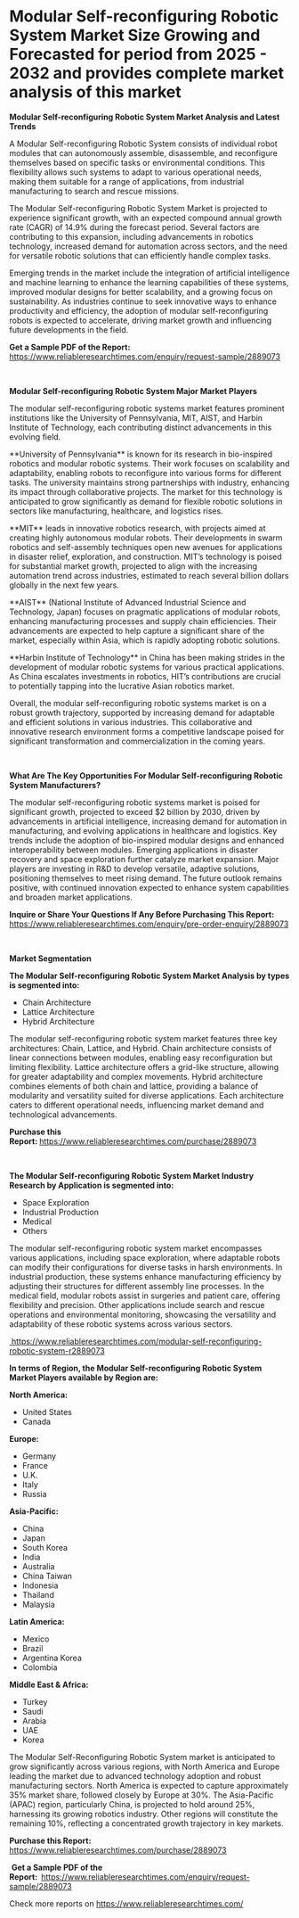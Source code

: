 <p><h1>Modular Self-reconfiguring Robotic System Market Size Growing and Forecasted for period from 2025 - 2032 and provides complete market analysis of this market</h1></p><p><strong>Modular Self-reconfiguring Robotic System Market Analysis and Latest Trends</strong></p>
<p><p>A Modular Self-reconfiguring Robotic System consists of individual robot modules that can autonomously assemble, disassemble, and reconfigure themselves based on specific tasks or environmental conditions. This flexibility allows such systems to adapt to various operational needs, making them suitable for a range of applications, from industrial manufacturing to search and rescue missions.</p><p>The Modular Self-reconfiguring Robotic System Market is projected to experience significant growth, with an expected compound annual growth rate (CAGR) of 14.9% during the forecast period. Several factors are contributing to this expansion, including advancements in robotics technology, increased demand for automation across sectors, and the need for versatile robotic solutions that can efficiently handle complex tasks.</p><p>Emerging trends in the market include the integration of artificial intelligence and machine learning to enhance the learning capabilities of these systems, improved modular designs for better scalability, and a growing focus on sustainability. As industries continue to seek innovative ways to enhance productivity and efficiency, the adoption of modular self-reconfiguring robots is expected to accelerate, driving market growth and influencing future developments in the field.</p></p>
<p><strong>Get a Sample PDF of the Report:&nbsp;</strong> <a href="https://www.reliableresearchtimes.com/enquiry/request-sample/2889073?utm_campaign=3047&utm_medium=2&utm_source=Github&utm_content=ia&utm_term=14032025&utm_id=modular-self-reconfiguring-robotic-system">https://www.reliableresearchtimes.com/enquiry/request-sample/2889073</a></p>
<p>&nbsp;</p>
<p><strong>Modular Self-reconfiguring Robotic System Major Market Players</strong></p>
<p><p>The modular self-reconfiguring robotic systems market features prominent institutions like the University of Pennsylvania, MIT, AIST, and Harbin Institute of Technology, each contributing distinct advancements in this evolving field.</p><p>**University of Pennsylvania** is known for its research in bio-inspired robotics and modular robotic systems. Their work focuses on scalability and adaptability, enabling robots to reconfigure into various forms for different tasks. The university maintains strong partnerships with industry, enhancing its impact through collaborative projects. The market for this technology is anticipated to grow significantly as demand for flexible robotic solutions in sectors like manufacturing, healthcare, and logistics rises.</p><p>**MIT** leads in innovative robotics research, with projects aimed at creating highly autonomous modular robots. Their developments in swarm robotics and self-assembly techniques open new avenues for applications in disaster relief, exploration, and construction. MIT’s technology is poised for substantial market growth, projected to align with the increasing automation trend across industries, estimated to reach several billion dollars globally in the next few years.</p><p>**AIST** (National Institute of Advanced Industrial Science and Technology, Japan) focuses on pragmatic applications of modular robots, enhancing manufacturing processes and supply chain efficiencies. Their advancements are expected to help capture a significant share of the market, especially within Asia, which is rapidly adopting robotic solutions.</p><p>**Harbin Institute of Technology** in China has been making strides in the development of modular robotic systems for various practical applications. As China escalates investments in robotics, HIT’s contributions are crucial to potentially tapping into the lucrative Asian robotics market.</p><p>Overall, the modular self-reconfiguring robotic systems market is on a robust growth trajectory, supported by increasing demand for adaptable and efficient solutions in various industries. This collaborative and innovative research environment forms a competitive landscape poised for significant transformation and commercialization in the coming years.</p></p>
<p>&nbsp;</p>
<p><strong>What Are The Key Opportunities For Modular Self-reconfiguring Robotic System Manufacturers?</strong></p>
<p><p>The modular self-reconfiguring robotic systems market is poised for significant growth, projected to exceed $2 billion by 2030, driven by advancements in artificial intelligence, increasing demand for automation in manufacturing, and evolving applications in healthcare and logistics. Key trends include the adoption of bio-inspired modular designs and enhanced interoperability between modules. Emerging applications in disaster recovery and space exploration further catalyze market expansion. Major players are investing in R&D to develop versatile, adaptive solutions, positioning themselves to meet rising demand. The future outlook remains positive, with continued innovation expected to enhance system capabilities and broaden market applications.</p></p>
<p><strong>Inquire or Share Your Questions If Any Before Purchasing This Report:</strong> <a href="https://www.reliableresearchtimes.com/enquiry/pre-order-enquiry/2889073?utm_campaign=3047&utm_medium=2&utm_source=Github&utm_content=ia&utm_term=14032025&utm_id=modular-self-reconfiguring-robotic-system">https://www.reliableresearchtimes.com/enquiry/pre-order-enquiry/2889073</a></p>
<p>&nbsp;</p>
<p><strong>Market Segmentation</strong></p>
<p><strong>The Modular Self-reconfiguring Robotic System Market Analysis by types is segmented into:</strong></p>
<p><ul><li>Chain Architecture</li><li>Lattice Architecture</li><li>Hybrid Architecture</li></ul></p>
<p><p>The modular self-reconfiguring robotic system market features three key architectures: Chain, Lattice, and Hybrid. Chain architecture consists of linear connections between modules, enabling easy reconfiguration but limiting flexibility. Lattice architecture offers a grid-like structure, allowing for greater adaptability and complex movements. Hybrid architecture combines elements of both chain and lattice, providing a balance of modularity and versatility suited for diverse applications. Each architecture caters to different operational needs, influencing market demand and technological advancements.</p></p>
<p><strong>Purchase this Report:&nbsp;</strong><a href="https://www.reliableresearchtimes.com/purchase/2889073?utm_campaign=3047&utm_medium=2&utm_source=Github&utm_content=ia&utm_term=14032025&utm_id=modular-self-reconfiguring-robotic-system">https://www.reliableresearchtimes.com/purchase/2889073</a></p>
<p>&nbsp;</p>
<p><strong>The Modular Self-reconfiguring Robotic System Market Industry Research by Application is segmented into:</strong></p>
<p><ul><li>Space Exploration</li><li>Industrial Production</li><li>Medical</li><li>Others</li></ul></p>
<p><p>The modular self-reconfiguring robotic system market encompasses various applications, including space exploration, where adaptable robots can modify their configurations for diverse tasks in harsh environments. In industrial production, these systems enhance manufacturing efficiency by adjusting their structures for different assembly line processes. In the medical field, modular robots assist in surgeries and patient care, offering flexibility and precision. Other applications include search and rescue operations and environmental monitoring, showcasing the versatility and adaptability of these robotic systems across various sectors.</p></p>
<p><a href="https://www.reliableresearchtimes.com/modular-self-reconfiguring-robotic-system-r2889073?utm_campaign=3047&utm_medium=2&utm_source=Github&utm_content=ia&utm_term=14032025&utm_id=modular-self-reconfiguring-robotic-system">&nbsp;https://www.reliableresearchtimes.com/modular-self-reconfiguring-robotic-system-r2889073</a></p>
<p><strong>In terms of Region, the Modular Self-reconfiguring Robotic System Market Players available by Region are:</strong></p>
<p>
    <p> <strong> North America: </strong>
        <ul>
            <li>United States</li>
            <li>Canada</li>
        </ul>
        </p> 
    <p> <strong> Europe: </strong>
        <ul>
            <li>Germany</li>
            <li>France</li>
            <li>U.K.</li>
            <li>Italy</li>
            <li>Russia</li>
        </ul>
        </p> 
    <p> <strong> Asia-Pacific: </strong>
        <ul>
            <li>China</li>
            <li>Japan</li>
            <li>South Korea</li>
            <li>India</li>
            <li>Australia</li>
            <li>China Taiwan</li>
            <li>Indonesia</li>
            <li>Thailand</li>
            <li>Malaysia</li>
        </ul>
        </p> 
    <p> <strong> Latin America: </strong>
        <ul>
            <li>Mexico</li>
            <li>Brazil</li>
            <li>Argentina Korea</li>
            <li>Colombia</li>
        </ul>
        </p> 
    <p> <strong> Middle East & Africa: </strong>
        <ul>
            <li>Turkey</li>
            <li>Saudi</li>
            <li>Arabia</li>
            <li>UAE</li>
            <li>Korea</li>
        </ul>
    </p>
    </p>
<p><p>The Modular Self-Reconfiguring Robotic System market is anticipated to grow significantly across various regions, with North America and Europe leading the market due to advanced technology adoption and robust manufacturing sectors. North America is expected to capture approximately 35% market share, followed closely by Europe at 30%. The Asia-Pacific (APAC) region, particularly China, is projected to hold around 25%, harnessing its growing robotics industry. Other regions will constitute the remaining 10%, reflecting a concentrated growth trajectory in key markets.</p></p>
<p><strong>Purchase this Report: </strong><a href="https://www.reliableresearchtimes.com/purchase/2889073?utm_campaign=3047&utm_medium=2&utm_source=Github&utm_content=ia&utm_term=14032025&utm_id=modular-self-reconfiguring-robotic-system">https://www.reliableresearchtimes.com/purchase/2889073</a></p>
<p>&nbsp;<strong>Get a Sample PDF of the Report:&nbsp;&nbsp;</strong><a href="https://www.reliableresearchtimes.com/enquiry/request-sample/2889073?utm_campaign=3047&utm_medium=2&utm_source=Github&utm_content=ia&utm_term=14032025&utm_id=modular-self-reconfiguring-robotic-system">https://www.reliableresearchtimes.com/enquiry/request-sample/2889073</a></p>
<p><strong></strong></p>
<p>Check more reports on <a href="https://www.reliableresearchtimes.com/?utm_campaign=3047&utm_medium=2&utm_source=Github&utm_content=ia&utm_term=14032025&utm_id=modular-self-reconfiguring-robotic-system">https://www.reliableresearchtimes.com/</a></p>